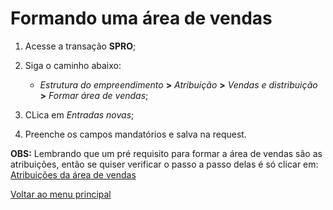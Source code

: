 # Formando uma área de vendas

1. Acesse a transação **SPRO**;
2. Siga o caminho abaixo:

    - *Estrutura do empreendimento* **>** *Atribuição* **>** *Vendas e distribuição* **>** *Formar área de vendas*;

3. CLica em *Entradas novas*; 
4. Preenche os campos mandatórios e salva na request.


**OBS:** Lembrando que um pré requisito para formar a área de vendas são as atribuições, então se quiser verificar o passo a passo delas é só clicar em:    [Atribuições da área de vendas](./atribuicoes.md)   

[Voltar ao menu principal](./README.md)

